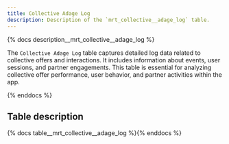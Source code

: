 ```yaml
---
title: Collective Adage Log
description: Description of the `mrt_collective__adage_log` table.
---
```


{% docs description__mrt_collective__adage_log %}

The `Collective Adage Log` table captures detailed log data related to collective offers and interactions. It includes information about events, user sessions, and partner engagements. This table is essential for analyzing collective offer performance, user behavior, and partner activities within the app.

{% enddocs %}

## Table description

{% docs table__mrt_collective__adage_log %}{% enddocs %}
